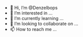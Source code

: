 - 👋 Hi, I’m @Denzelbops
- 👀 I’m interested in ...
- 🌱 I’m currently learning ...
- 💞️ I’m looking to collaborate on ...
- 📫 How to reach me ...

<!---
Denzelbops/Denzelbops is a ✨ special ✨ repository because its `README.md` (this file) appears on your GitHub profile.
You can click the Preview link to take a look at your changes.
--->
